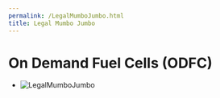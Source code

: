 ```yaml
---
permalink: /LegalMumboJumbo.html
title: Legal Mumbo Jumbo
---
```


<!--
LegalMumboJumbo.md v1.0.1.0
On Demand Fuel Cells (ODFC)
created: 01 Feb 2022
updated: 01 Feb 2022
-->

# On Demand Fuel Cells (ODFC)

- ![LegalMumboJumbo](/LegalMumboJumbo/FORUM-specific-permission.png)

<!-- this file CC BY-NC-ND 3.0 Unported by zer0Kerbal-->
